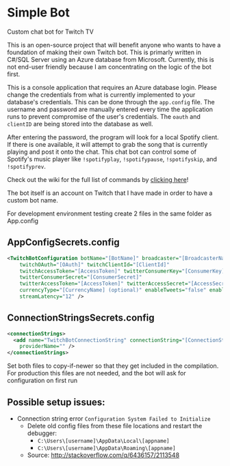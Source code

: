 # Simple Bot
Custom chat bot for Twitch TV

This is an open-source project that will benefit anyone who wants to have a foundation of making their own Twitch bot. This is primarly written in C#/SQL Server using an Azure database from Microsoft. Currently, this is not end-user friendly because I am concentrating on the logic of the bot first.

This is a console application that requires an Azure database login. Please change the credentials from what is currently implemented to your database's credentials. This can be done through the `app.config` file. The username and password are manually entered every time the application runs to prevent compromise of the user's credentials. The `oauth` and `clientID` are being stored into the database as well.

After entering the password, the program will look for a local Spotify client. If there is one available, it will attempt to grab the song that is currently playing and post it onto the chat. This chat bot can control some of Spotify's music player like `!spotifyplay`, `!spotifypause`, `!spotifyskip`, and `!spotifyprev`.

Check out the wiki for the full list of commands by [clicking here](https://github.com/SimpleSandman/TwitchBot/wiki/List-of-Commands)!

The bot itself is an account on Twitch that I have made in order to have a custom bot name.

For development environment testing create 2 files in the same folder as App.config


## AppConfigSecrets.config

```xml
<TwitchBotConfiguration botName="[BotName]" broadcaster="[BroadcasterName]"
    twitchOAuth="[OAuth]" twitchClientId="[ClientId]"
    twitchAccessToken="[AccessToken]" twitterConsumerKey="[ConsumerKey]" 
    twitterConsumerSecret="[ConsumerSecret]"
    twitterAccessToken="[AccessToken]" twitterAccessSecret="[AccessSecret]" discordLink="[DiscordLink]"
    currencyType="[CurrencyName] (optional)" enableTweets="false" enableDisplaySong="false"
    streamLatency="12" />
```

## ConnectionStringsSecrets.config

```xml
<connectionStrings>
  <add name="TwitchBotConnectionString" connectionString="[ConnectionString]"
    providerName="" />
</connectionStrings>
```

Set both files to copy-if-newer so that they get included in the compilation.  For production this files are not needed, and the bot will ask for configuration on first run

## Possible setup issues:
- Connection string error `Configuration System Failed to Initialize`
  - Delete old config files from these file locations and restart the debugger:
    - `C:\Users\[username]\AppData\Local\[appname]`
    - `C:\Users\[username]\AppData\Roaming\[appname]`
  - Source: http://stackoverflow.com/q/6436157/2113548
